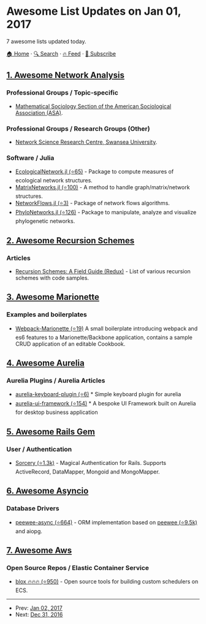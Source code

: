 # Awesome List Updates on Jan 01, 2017

7 awesome lists updated today.

[🏠 Home](/README.md) · [🔍 Search](https://test.trackawesomelist.com/search/) · [🔥 Feed](https://test.trackawesomelist.com/rss.xml) · [📮 Subscribe](https://trackawesomelist.us17.list-manage.com/subscribe?u=d2f0117aa829c83a63ec63c2f&id=36a103854c)



## [1. Awesome Network Analysis](/content/briatte/awesome-network-analysis/README.md)

### Professional Groups / Topic-specific

*   [Mathematical Sociology Section of the American Sociological Association (ASA)](http://www.asanet.org/asa-communities/sections/mathematical-sociology).

### Professional Groups / Research Groups (Other)

*   [Network Science Research Centre, Swansea University](http://www.swansea.ac.uk/medicine/enterpriseandinnovation/networkscienceresearchcentre/).

### Software / Julia

*   [EcologicalNetwork.jl (⭐65)](https://github.com/PoisotLab/EcologicalNetwork.jl) - Package to compute measures of ecological network structures.
*   [MatrixNetworks.jl (⭐100)](https://github.com/nassarhuda/MatrixNetworks.jl) - A method to handle graph/matrix/network structures.
*   [NetworkFlows.jl (⭐3)](https://github.com/Azzaare/NetworkFlows.jl) - Package of network flows algorithms.
*   [PhyloNetworks.jl (⭐126)](https://github.com/crsl4/PhyloNetworks.jl) - Package to manipulate, analyze and visualize phylogenetic networks.

## [2. Awesome Recursion Schemes](/content/passy/awesome-recursion-schemes/README.md)

### Articles

*   [Recursion Schemes: A Field Guide (Redux)](http://comonad.com/reader/2009/recursion-schemes/) -
    List of various recursion schemes with code samples.

## [3. Awesome Marionette](/content/sadcitizen/awesome-marionette/README.md)

### Examples and boilerplates

*   [Webpack-Marionette (⭐19)](https://github.com/alexpsi/webpack-marionette) A small boilerplate introducing webpack and es6 features to a Marionette/Backbone application, contains a sample CRUD application of an editable Cookbook.

## [4. Awesome Aurelia](/content/aurelia-contrib/awesome-aurelia/README.md)

### Aurelia Plugins / Aurelia Articles

*   [aurelia-keyboard-plugin (⭐6)](https://github.com/Novatrox/aurelia-keyboard-plugin) \* Simple keyboard plugin for aurelia
*   [aurelia-ui-framework (⭐154)](https://github.com/adarshpastakia/aurelia-ui-framework) \* A bespoke UI Framework built on Aurelia for desktop business application

## [5. Awesome Rails Gem](/content/hothero/awesome-rails-gem/README.md)

### User / Authentication

*   [Sorcery (⭐1.3k)](https://github.com/Sorcery/sorcery) - Magical Authentication for Rails. Supports ActiveRecord, DataMapper, Mongoid and MongoMapper.

## [6. Awesome Asyncio](/content/timofurrer/awesome-asyncio/README.md)

### Database Drivers

*   [peewee-async (⭐664)](https://github.com/05bit/peewee-async) - ORM implementation based on [peewee (⭐9.5k)](https://github.com/coleifer/peewee) and aiopg.

## [7. Awesome Aws](/content/donnemartin/awesome-aws/README.md)

### Open Source Repos / Elastic Container Service

*   [blox :fire::fire::fire: (⭐950)](https://github.com/blox/blox) - Open source tools for building custom schedulers on ECS.

---

- Prev: [Jan 02, 2017](/content/2017/01/02/README.md)
- Next: [Dec 31, 2016](/content/2016/12/31/README.md)